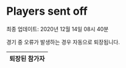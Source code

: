 # Players sent off
최종 업데이트: 2020년 12월 14일 08시 40분


경기 중 오류가 발생하는 경우 자동으로 퇴장됩니다.


| 퇴장된 참가자 |
|:---:|